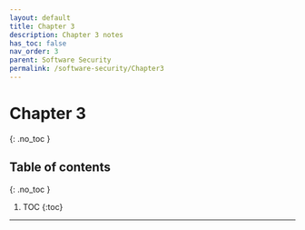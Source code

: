```yaml
---
layout: default
title: Chapter 3
description: Chapter 3 notes
has_toc: false
nav_order: 3
parent: Software Security
permalink: /software-security/Chapter3
---
```

# Chapter 3
{: .no_toc }

## Table of contents
{: .no_toc }

1. TOC
{:toc}

---
